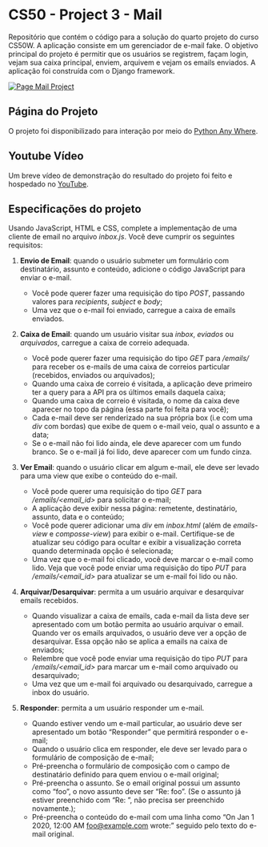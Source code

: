 # CS50 - Project 3 - Mail

Repositório que contém o código para a solução do quarto projeto do curso CS50W. A aplicação consiste em um gerenciador de e-mail fake. O objetivo principal do projeto  é permitir que os usuários se registrem, façam login, vejam sua caixa principal, enviem, arquivem e vejam os emails enviados. A aplicação foi construída com o Django framework.

[![Page Mail Project](https://i.postimg.cc/MZBC3pGJ/Dja.png)](https://jvpasson.pythonanywhere.com/)

## Página do Projeto

O projeto foi disponibilizado para interação por meio do [Python Any Where](https://jvpasson.pythonanywhere.com/).

## Youtube Vídeo

Um breve vídeo de demonstração do resultado do projeto foi feito e hospedado no [YouTube](https://youtu.be/VJNak3T9u4I).

## Especificações do projeto

Usando JavaScript, HTML e CSS, complete a implementação de uma cliente de email no arquivo *inbox.js*. Você deve cumprir os seguintes requisitos:

1.	**Envio de Email**: quando o usuário submeter um formulário com destinatário, assunto e conteúdo, adicione o código JavaScript para enviar o e-mail.
	* Você pode querer fazer uma requisição do tipo *POST*, passando valores para *recipients*, *subject* e *body*;
	* Uma vez que o e-mail foi enviado, carregue a caixa de emails enviados.

2.	**Caixa de Email**: quando um usuário visitar sua *inbox*, *eviados* ou *arquivados*, carregue a caixa de correio adequada.
	* Você pode querer fazer uma requisição do tipo *GET* para */emails/<mailbox>* para receber os e-mails de uma caixa de correios particular (recebidos, enviados ou arquivados);
	* Quando uma caixa de correio é visitada, a aplicação deve primeiro ter a query para a API pra os últimos emails daquela caixa;
	* Quando uma caixa de correio é visitada, o nome da caixa deve aparecer no topo da página (essa parte foi feita para você);
	* Cada e-mail deve ser renderizado na sua própria box (i.e com uma *div* com bordas) que exibe de quem o e-mail veio, qual o assunto e a data;
	* Se o e-mail não foi lido ainda, ele deve aparecer com um fundo branco. Se o e-mail já foi lido, deve aparecer com um fundo cinza.

3.	**Ver Email**: quando o usuário clicar em algum e-mail, ele deve ser levado para uma view que exibe o conteúdo do e-mail.
	* Você pode querer uma requisição do tipo *GET* para */emails/<email_id>* para solicitar o e-mail;
	* A aplicação deve exibir nessa página: remetente, destinatário, assunto, data e o conteúdo;
	* Você pode querer adicionar uma *div* em *inbox.html* (além de *emails-view* e *composse-view*) para exibir o e-mail. Certifique-se de atualizar seu código para ocultar e exibir a visualização correta quando determinada opção é selecionada;
	* Uma vez que o e-mail foi clicado, você deve marcar o e-mail como lido. Veja que você pode enviar uma requisição do tipo *PUT* para */emails/<email_id>* para atualizar se um e-mail foi lido ou não.
	
4.	**Arquivar/Desarquivar**: permita a um usuário arquivar e desarquivar emails recebidos.
	* Quando visualizar a caixa de emails, cada e-mail da lista deve ser apresentado com um botão permita ao usuário arquivar o email. Quando ver os emails arquivados, o usuário deve ver a opção de desarquivar. Essa opção não se aplica a emails na caixa de enviados;
	* Relembre que você pode enviar uma requisição do tipo *PUT* para */emails/<email_id>* para marcar um e-mail como arquivado ou desarquivado;
	* Uma vez que um e-mail foi arquivado ou desarquivado, carregue a inbox do usuário.

5.	**Responder**: permita a um usuário responder um e-mail.
	* Quando estiver vendo um e-mail particular, ao usuário deve ser apresentado um botão “Responder” que permitirá responder o e-mail;
	* Quando o usuário clica em responder, ele deve ser levado para o formulário de composição de e-mail;
	* Pré-preencha o formulário de composição com o campo de destinatário definido para quem enviou o e-mail original;
	* Pré-preencha o assunto. Se o email original possui um assunto como “foo”, o novo assunto deve ser “Re: foo”. (Se o assunto já estiver preenchido com “Re: ”, não precisa ser preenchido novamente.);
	* Pré-preencha o conteúdo do e-mail com uma linha como “On Jan 1 2020, 12:00 AM foo@example.com wrote:” seguido pelo texto do e-mail original.